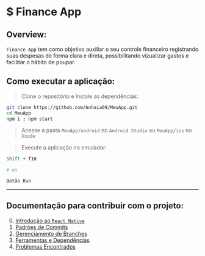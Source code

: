 # **$ Finance App**

## Overview:

`Finance App` tem como objetivo auxiliar o seu controle financeiro registrando suas despesas de forma clara e direta, possibilitando vizualizar
gastos e facilitar o hábito de poupar.

## Como executar a aplicação:

> Clone o repositório e Instale as dependências:

```bash
git clone https://github.com/Anhaia09/MeuApp.git
cd MeuApp
npm i ; npm start 
```

> Acesse a pasta `MeuApp/android` no `Android Studio` ou `MeuApp/ios` no `Xcode`

> Execute a aplicação no emulador:

```bash
shift + f10

# ou 

Botão Run 
```
----

## Documentação para contribuir com o projeto:

0. [Introdução ao `React Native`](/docs/framework.md)
1. [Padrões de Commits](/docs/commit-pattern.md)
2. [Gerenciamento de Branches](/docs/branch-management.md)
3. [Ferramentas e Dependências](/docs/tools-and-dependencies.md)
3. [Problemas Encontrados](/docs/problems.md)


